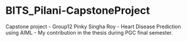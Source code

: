 # BITS_Pilani-CapstoneProject
Capstone project - Group12
Pinky Singha Roy - Heart Disease Prediction using AIML - My contribution in the thesis during PGC final semester.
